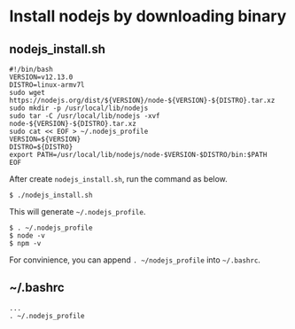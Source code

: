 # Install nodejs by downloading binary

## nodejs\_install.sh

```text
#!/bin/bash
VERSION=v12.13.0
DISTRO=linux-armv7l
sudo wget https://nodejs.org/dist/${VERSION}/node-${VERSION}-${DISTRO}.tar.xz
sudo mkdir -p /usr/local/lib/nodejs
sudo tar -C /usr/local/lib/nodejs -xvf node-${VERSION}-${DISTRO}.tar.xz
sudo cat << EOF > ~/.nodejs_profile
VERSION=${VERSION}
DISTRO=${DISTRO}
export PATH=/usr/local/lib/nodejs/node-$VERSION-$DISTRO/bin:$PATH
EOF
```

After create `nodejs_install.sh`, run the command as below.

```text
$ ./nodejs_install.sh
```

This will generate `~/.nodejs_profile`.

```text
$ . ~/.nodejs_profile
$ node -v
$ npm -v
```

For convinience, you can append `. ~/nodejs_profile` into `~/.bashrc`.

## ~/.bashrc

```text
...
. ~/.nodejs_profile
```

